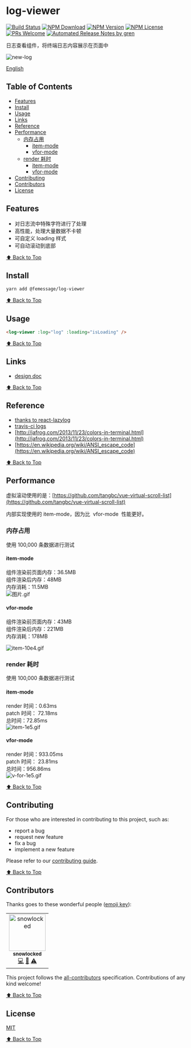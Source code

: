 # log-viewer

[![Build Status](https://badgen.net/travis/FEMessage/log-viewer/master)](https://travis-ci.com/FEMessage/log-viewer)
[![NPM Download](https://badgen.net/npm/dm/@femessage/log-viewer)](https://www.npmjs.com/package/@femessage/log-viewer)
[![NPM Version](https://badgen.net/npm/v/@femessage/log-viewer)](https://www.npmjs.com/package/@femessage/log-viewer)
[![NPM License](https://badgen.net/npm/license/@femessage/log-viewer)](https://github.com/FEMessage/log-viewer/blob/master/LICENSE)
[![PRs Welcome](https://img.shields.io/badge/PRs-welcome-brightgreen.svg)](https://github.com/FEMessage/log-viewer/pulls)
[![Automated Release Notes by gren](https://img.shields.io/badge/%F0%9F%A4%96-release%20notes-00B2EE.svg)](https://github-tools.github.io/github-release-notes/)

日志查看组件，将终端日志内容展示在页面中

![new-log](https://user-images.githubusercontent.com/53422750/65296811-4cb5b700-db98-11e9-9b55-1a5c8633ae8f.gif)

[English](./README-en.md)

## Table of Contents

- [Features](#features)
- [Install](#install)
- [Usage](#usage)
- [Links](#links)
- [Reference](#reference)
- [Performance](#performance)
  - [内存占用](#内存占用)
    - [item-mode](#item-mode)
    - [vfor-mode](#vfor-mode)
  - [render 耗时](#render-耗时)
    - [item-mode](#item-mode-1)
    - [vfor-mode](#vfor-mode-1)
- [Contributing](#contributing)
- [Contributors](#contributors)
- [License](#license)

## Features

- 对日志流中特殊字符进行了处理
- 高性能，处理大量数据不卡顿
- 可自定义 loading 样式
- 可自动滚动到底部

[⬆ Back to Top](#table-of-contents)

## Install

```bash
yarn add @femessage/log-viewer
```

[⬆ Back to Top](#table-of-contents)

## Usage

```html
<log-viewer :log="log" :loading="isLoading" />
```
[⬆ Back to Top](#table-of-contents)

## Links

- [design doc](https://www.yuque.com/docs/share/db3640ad-ab65-4588-8244-d245f90e9a6a#)

[⬆ Back to Top](#table-of-contents)

## Reference

- [thanks to react-lazylog](https://github.com/mozilla-frontend-infra/react-lazylog)
- [travis-ci logs](https://travis-ci.org/)
- [http://jafrog.com/2013/11/23/colors-in-terminal.html](http://jafrog.com/2013/11/23/colors-in-terminal.html)
- [https://en.wikipedia.org/wiki/ANSI_escape_code](https://en.wikipedia.org/wiki/ANSI_escape_code)

[⬆ Back to Top](#table-of-contents)

## Performance

虚拟滚动使用的是：[https://github.com/tangbc/vue-virtual-scroll-list](https://github.com/tangbc/vue-virtual-scroll-list)

内部实现使用的 item-mode，因为比  vfor-mode  性能更好。

### 内存占用

使用 100,000 条数据进行测试

#### item-mode

组件渲染前页面内存：36.5MB<br />组件渲染后内存：48MB<br />内存消耗：11.5MB<br />![图片.gif](https://cdn.nlark.com/yuque/0/2019/gif/298847/1563439757710-ffb3b170-839c-46ca-810e-06e041fe93bd.gif#align=left&display=inline&height=425&name=%E5%9B%BE%E7%89%87.gif&originHeight=425&originWidth=720&size=266064&status=done&width=720)

#### vfor-mode

组件渲染前页面内存：43MB<br />
组件渲染后内存：221MB<br />
内存消耗：178MB

![item-10e4.gif](https://cdn.nlark.com/yuque/0/2019/gif/298847/1563439644472-91058ae0-804e-4d03-bd9c-3cb116283a3c.gif#align=left&display=inline&height=425&name=item-10e4.gif&originHeight=425&originWidth=720&size=270167&status=done&width=720)

### render 耗时

使用 100,000 条数据进行测试

#### item-mode

render 时间：0.63ms<br />
patch 时间： 72.18ms<br />
总时间：72.85ms<br />
![item-1e5.gif](https://cdn.nlark.com/yuque/0/2019/gif/298847/1563849440263-9ee2e04b-eac3-49fc-8ec5-b4ac63f77f8b.gif#align=left&display=inline&height=540&name=item-1e5.gif&originHeight=540&originWidth=1081&size=175825&status=done&width=1081)

#### vfor-mode

render 时间：933.05ms<br />
patch 时间： 23.81ms<br />
总时间：956.86ms<br />
![v-for-1e5.gif](https://cdn.nlark.com/yuque/0/2019/gif/298847/1563849485762-ea08a525-f04c-4827-ab1d-5242d92b80ba.gif#align=left&display=inline&height=811&name=v-for-1e5.gif&originHeight=811&originWidth=1211&size=94294&status=done&width=1211)

[⬆ Back to Top](#table-of-contents)

## Contributing

For those who are interested in contributing to this project, such as:

- report a bug
- request new feature
- fix a bug
- implement a new feature

Please refer to our [contributing guide](https://github.com/FEMessage/.github/blob/master/CONTRIBUTING.md).

[⬆ Back to Top](#table-of-contents)

## Contributors

Thanks goes to these wonderful people ([emoji key](https://allcontributors.org/docs/en/emoji-key)):

<!-- ALL-CONTRIBUTORS-LIST:START - Do not remove or modify this section -->

<!-- prettier-ignore -->
<table><tr><td align="center"><a href="https://github.com/snowlocked"><img src="https://avatars0.githubusercontent.com/u/19562649?v=4" width="100px;" alt="snowlocked"/><br /><sub><b>snowlocked</b></sub></a><br /><a href="https://github.com/FEMessage/log-viewer/commits?author=snowlocked" title="Code">💻</a> <a href="https://github.com/FEMessage/log-viewer/commits?author=snowlocked" title="Documentation">📖</a> <a href="https://github.com/FEMessage/log-viewer/commits?author=snowlocked" title="Tests">⚠️</a></td></tr></table>

<!-- ALL-CONTRIBUTORS-LIST:END -->

This project follows the [all-contributors](https://github.com/all-contributors/all-contributors) specification. Contributions of any kind welcome!

[⬆ Back to Top](#table-of-contents)

## License

[MIT](./LICENSE)

[⬆ Back to Top](#table-of-contents)
